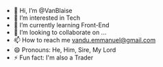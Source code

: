 - 👋 Hi, I’m @VanBlaise
- 👀 I’m interested in Tech
- 🌱 I’m currently learning Front-End
- 💞️ I’m looking to collaborate on ...
- 📫 How to reach me vandu.emmanuel@gmail.com
- 😄 Pronouns: He, Him, Sire, My Lord
- ⚡ Fun fact: I'm also a Trader

<!---
VanBlaise/VanBlaise is a ✨ special ✨ repository because its `README.md` (this file) appears on your GitHub profile.
You can click the Preview link to take a look at your changes.
--->
